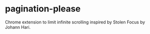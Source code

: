 # pagination-please
Chrome extension to limit infinite scrolling inspired by Stolen Focus by Johann Hari.

